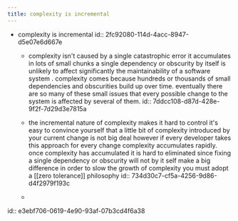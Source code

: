 ```yaml
---
title: complexity is incremental
---
```


- complexity is incremental 
id:: 2fc92080-114d-4acc-8947-d5e07e6d667e
	 - complexity isn't caused by a single catastrophic error it accumulates in lots of small chunks a single dependency or obscurity by itself is unlikely to affect significantly the maintainability of a software system . complexity comes because hundreds or thousands of small dependencies and obscurities build up over time. eventually there are so many of these small issues that every possible change to the system is affected by several of them. 
id:: 7ddcc108-d87d-428e-9f2f-7d29d3e7815a

	 - the incremental nature of complexity makes it hard to control it's easy to convince yourself that a little bit of complexity introduced by your current change is not big deal however if every developer takes this approach for every change complexity accumulates rapidly. once complexity has accumulated  it is hard to eliminated since fixing a single dependency or obscurity will not by it self make a big difference in  order to slow the growth of complexity you must adopt a [[zero tolerance]] philosophy
id:: 734d30c7-cf5a-4256-9d86-d4f2979f193c

	 - 
id:: e3ebf706-0619-4e90-93af-07b3cd4f6a38
